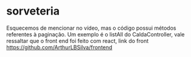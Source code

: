 # sorveteria
 Esquecemos de mencionar no vídeo, mas o código possui métodos referentes à paginação. Um exemplo é o listAll do CaldaController, vale ressaltar que o front end foi feito com react, link do front https://github.com/ArthurLBSilva/frontend
